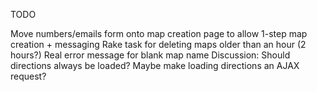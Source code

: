 TODO

Move numbers/emails form onto map creation page to allow 1-step map creation + messaging
Rake task for deleting maps older than an hour (2 hours?)
Real error message for blank map name
Discussion: Should directions always be loaded?  Maybe make loading directions an AJAX request?